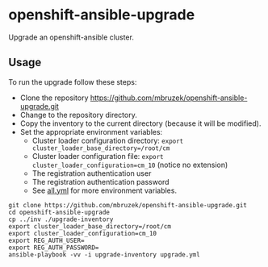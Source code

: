 # openshift-ansible-upgrade

Upgrade an openshift-ansible cluster.

## Usage

To run the upgrade follow these steps:  

* Clone the repository https://github.com/mbruzek/openshift-ansible-upgrade.git
* Change to the repository directory.
* Copy the inventory to the current directory (because it will be modified).
* Set the appropriate environment variables:
  * Cluster loader configuration directory:  `export cluster_loader_base_directory=/root/cm`
  * Cluster loader configuration file:  `export cluster_loader_configuration=cm_10` (notice no extension)
  * The registration authentication user
  * The registration authentication password
  * See [all.yml](group_vars/all.yml) for more environment variables.

```
git clone https://github.com/mbruzek/openshift-ansible-upgrade.git
cd openshift-ansible-upgrade
cp ../inv ./upgrade-inventory
export cluster_loader_base_directory=/root/cm
export cluster_loader_configuration=cm_10
export REG_AUTH_USER=
export REG_AUTH_PASSWORD=
ansible-playbook -vv -i upgrade-inventory upgrade.yml
```

